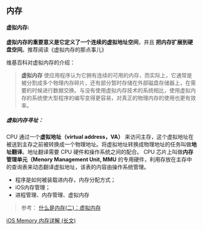 ## 内存
#### 虚拟内存:
**虚拟内存的重要意义是它定义了一个连续的虚拟地址空间**，并且 **把内存扩展到硬盘空间**。推荐阅读《虚拟内存的那点事儿》

维基百科对虚拟内存的介绍：
> **虚拟内存** 使应用程序认为它拥有连续的可用的内存，而实际上，它通常是被分割成多个物理内存碎片，还有部分暂时存储在外部磁盘存储器上，在需要的时候进行数据交换。与没有使用虚拟内存技术的系统相比，使用虚拟内存的系统使大型程序的编写变得更容易，对真正的物理内存的使用也更有效率。

##### 虚拟内存寻址：
CPU 通过一个**虚拟地址（virtual address，VA）** 来访问主存，这个虚拟地址在被送到主存之前被转换成一个物理地址。将虚拟地址转换成物理地址的任务叫做**地址翻译**。地址翻译需要 CPU 硬件和操作系统之间的配合。 CPU 芯片上叫做**内存管理单元（Menory Management Unit, MMU** 的专用硬件，利用存放在主存中的查询表来动态翻译虚拟地址，该表的内容由操作系统管理。






- 程序是如何被装载进内存，内存分配方式；
- iOS内存管理；
- 进程管理、内存管理、虚拟内存




> 参考：
[什么是内存(二)：虚拟内存](https://www.cnblogs.com/yaoxiaowen/p/7805964.html)

[iOS Memory 内存详解 (长文)](https://juejin.cn/post/6844903902169710600)
